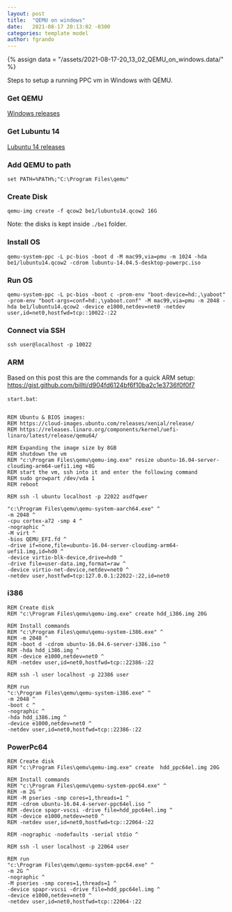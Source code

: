 ```yaml
---
layout: post
title:  "QEMU on windows"
date:   2021-08-17 20:13:02 -0300
categories: template model
author: fgrando
---
```

{% assign data = "/assets/2021-08-17-20_13_02_QEMU_on_windows.data/" %}

Steps to setup a running PPC vm in Windows with QEMU.

### Get QEMU
[Windows releases](https://qemu.weilnetz.de/w64/)

### Get Lubuntu 14
[Lubuntu 14 releases](http://mirror.datto.com/ubuntu-releases/lubuntu/releases/14.04.4/release/)

### Add QEMU to path
`set PATH=%PATH%;"C:\Program Files\qemu"`

### Create Disk
`qemu-img create -f qcow2 be1/lubuntu14.qcow2 16G`

Note: the disks is kept inside `./be1` folder.

### Install OS
`qemu-system-ppc -L pc-bios -boot d -M mac99,via=pmu -m 1024 -hda be1/lubuntu14.qcow2 -cdrom lubuntu-14.04.5-desktop-powerpc.iso`

### Run OS
`qemu-system-ppc -L pc-bios -boot c -prom-env "boot-device=hd:,\yaboot" -prom-env "boot-args=conf=hd:,\yaboot.conf" -M mac99,via=pmu -m 2048 -hda be1/lubuntu14.qcow2 -device e1000,netdev=net0 -netdev user,id=net0,hostfwd=tcp::10022-:22`

### Connect via SSH
`ssh user@localhost -p 10022`


### ARM
Based on this post this are the commands for a quick ARM setup: https://gist.github.com/billti/d904fd6124bf6f10ba2c1e3736f0f0f7

`start.bat`:

```

REM Ubuntu & BIOS images: 
REM https://cloud-images.ubuntu.com/releases/xenial/release/
REM https://releases.linaro.org/components/kernel/uefi-linaro/latest/release/qemu64/

REM Expanding the image size by 8GB
REM shutdown the vm
REM "c:\Program Files\qemu\qemu-img.exe" resize ubuntu-16.04-server-cloudimg-arm64-uefi1.img +8G
REM start the vm, ssh into it and enter the following command
REM sudo growpart /dev/vda 1
REM reboot

REM ssh -l ubuntu localhost -p 22022 asdfqwer

"c:\Program Files\qemu\qemu-system-aarch64.exe" ^
-m 2048 ^
-cpu cortex-a72 -smp 4 ^
-nographic ^
-M virt ^
-bios QEMU_EFI.fd ^
-drive if=none,file=ubuntu-16.04-server-cloudimg-arm64-uefi1.img,id=hd0 ^
-device virtio-blk-device,drive=hd0 ^
-drive file=user-data.img,format=raw ^
-device virtio-net-device,netdev=net0 ^
-netdev user,hostfwd=tcp:127.0.0.1:22022-:22,id=net0

```

### i386
```
REM Create disk
REM "c:\Program Files\qemu\qemu-img.exe" create hdd_i386.img 20G

REM Install commands
REM "c:\Program Files\qemu\qemu-system-i386.exe" ^
REM -m 2048 ^
REM -boot d -cdrom ubuntu-16.04.6-server-i386.iso ^
REM -hda hdd_i386.img ^
REM -device e1000,netdev=net0 ^
REM -netdev user,id=net0,hostfwd=tcp::22386-:22

REM ssh -l user localhost -p 22386 user

REM run
"c:\Program Files\qemu\qemu-system-i386.exe" ^
-m 2048 ^
-boot c ^
-nographic ^
-hda hdd_i386.img ^
-device e1000,netdev=net0 ^
-netdev user,id=net0,hostfwd=tcp::22386-:22
```

### PowerPc64
```
REM Create disk
REM "c:\Program Files\qemu\qemu-img.exe" create  hdd_ppc64el.img 20G

REM Install commands
REM "c:\Program Files\qemu\qemu-system-ppc64.exe" ^
REM -m 2G ^
REM -M pseries -smp cores=1,threads=1 ^
REM -cdrom ubuntu-16.04.4-server-ppc64el.iso ^
REM -device spapr-vscsi -drive file=hdd_ppc64el.img ^
REM -device e1000,netdev=net0 ^
REM -netdev user,id=net0,hostfwd=tcp::22064-:22

REM -nographic -nodefaults -serial stdio ^

REM ssh -l user localhost -p 22064 user

REM run
"c:\Program Files\qemu\qemu-system-ppc64.exe" ^
-m 2G ^
-nographic ^
-M pseries -smp cores=1,threads=1 ^
-device spapr-vscsi -drive file=hdd_ppc64el.img ^
-device e1000,netdev=net0 ^
-netdev user,id=net0,hostfwd=tcp::22064-:22
```
